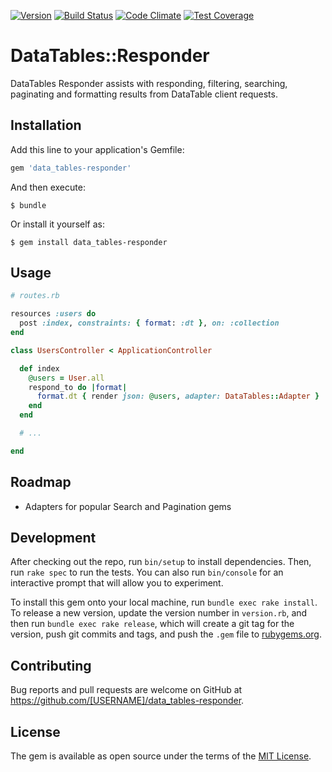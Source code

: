 [![Version      ](https://img.shields.io/gem/v/data_tables-responder.svg?maxAge=2592000)](https://rubygems.org/gems/data_tables-responder)
[![Build Status ](https://travis-ci.org/TwilightCoders/data_tables-responder.svg)](https://travis-ci.org/TwilightCoders/data_tables-responder)
[![Code Climate ](https://codeclimate.com/github/TwilightCoders/data_tables-responder/badges/gpa.svg)](https://codeclimate.com/github/TwilightCoders/data_tables-responder)
[![Test Coverage](https://codeclimate.com/github/TwilightCoders/data_tables-responder/badges/coverage.svg)](https://codeclimate.com/github/TwilightCoders/data_tables-responder/coverage)

# DataTables::Responder

DataTables Responder assists with responding, filtering, searching, paginating and formatting results from DataTable client requests.

## Installation

Add this line to your application's Gemfile:

```ruby
gem 'data_tables-responder'
```

And then execute:

    $ bundle

Or install it yourself as:

    $ gem install data_tables-responder

## Usage

```ruby
# routes.rb

resources :users do
  post :index, constraints: { format: :dt }, on: :collection
end
```

```ruby
class UsersController < ApplicationController

  def index
    @users = User.all
    respond_to do |format|
      format.dt { render json: @users, adapter: DataTables::Adapter }
    end
  end

  # ...

end
```

## Roadmap

 * Adapters for popular Search and Pagination gems

## Development

After checking out the repo, run `bin/setup` to install dependencies. Then, run `rake spec` to run the tests. You can also run `bin/console` for an interactive prompt that will allow you to experiment.

To install this gem onto your local machine, run `bundle exec rake install`. To release a new version, update the version number in `version.rb`, and then run `bundle exec rake release`, which will create a git tag for the version, push git commits and tags, and push the `.gem` file to [rubygems.org](https://rubygems.org).

## Contributing

Bug reports and pull requests are welcome on GitHub at https://github.com/[USERNAME]/data_tables-responder.


## License

The gem is available as open source under the terms of the [MIT License](http://opensource.org/licenses/MIT).

